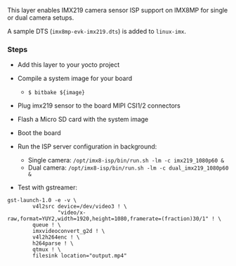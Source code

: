 This layer enables IMX219 camera sensor ISP support on IMX8MP for single or dual camera setups.

A sample DTS (`imx8mp-evk-imx219.dts`) is added to `linux-imx`.

### Steps
- Add this layer to your yocto project
- Compile a system image for your board
    - `$ bitbake ${image}`

- Plug imx219 sensor to the board MIPI CSI1/2 connectors
- Flash a Micro SD card with the system image
- Boot the board
- Run the ISP server configuration in background:
    - Single camera: `/opt/imx8-isp/bin/run.sh -lm -c imx219_1080p60 &`
    - Dual camera: `/opt/imx8-isp/bin/run.sh -lm -c dual_imx219_1080p60 &`
- Test with gstreamer:
```
gst-launch-1.0 -e -v \
        v4l2src device=/dev/video3 ! \
                "video/x-raw,format=YUY2,width=1920,height=1080,framerate=(fraction)30/1" ! \
        queue ! \
        imxvideoconvert_g2d ! \
        v4l2h264enc ! \
        h264parse ! \
        qtmux ! \
        filesink location="output.mp4"
```
